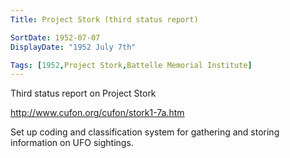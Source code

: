 ```yaml
---
Title: Project Stork (third status report)

SortDate: 1952-07-07
DisplayDate: "1952 July 7th"

Tags: [1952,Project Stork,Battelle Memorial Institute]
---
```


Third status report on Project Stork

http://www.cufon.org/cufon/stork1-7a.htm

Set up coding and classification system for gathering and storing information on UFO sightings.